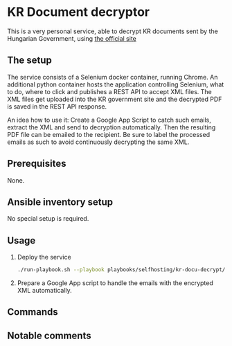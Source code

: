 # KR Document decryptor

This is a very personal service, able to decrypt KR documents sent by the Hungarian Government, using [the official site](https://e-kerelem.mvh.allamkincstar.gov.hu/enter/krnyomtatas/krNyomtatas.xhtml)

## The setup

The service consists of a Selenium docker container, running Chrome. An additional python container hosts the application controlling Selenium, what to do, where to click and publishes a REST API to accept XML files. The XML files get uploaded into the KR government site and the decrypted PDF is saved in the REST API response.

An idea how to use it: Create a Google App Script to catch such emails, extract the XML and send to decryption automatically. Then the resulting PDF file can be emailed to the recipient. Be sure to label the processed emails as such to avoid continuously decrypting the same XML.

## Prerequisites

None.

## Ansible inventory setup

No special setup is required.

## Usage

1. Deploy the service

    ```bash
    ./run-playbook.sh --playbook playbooks/selfhosting/kr-docu-decrypt/deploy-kr-docu-decrypt.yaml --no-check
    ```

2. Prepare a Google App script to handle the emails with the encrypted XML automatically.

## Commands

## Notable comments
